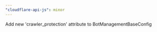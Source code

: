 ```yaml
---
"cloudflare-api-js": minor
---
```


Add new 'crawler_protection' attribute to BotManagementBaseConfig